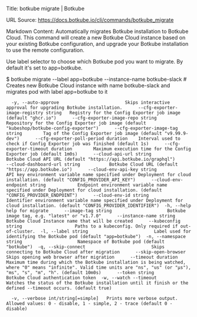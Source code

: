 Title: botkube migrate | Botkube

URL Source: https://docs.botkube.io/cli/commands/botkube_migrate

Markdown Content:
Automatically migrates Botkube installation to Botkube Cloud. This command will create a new Botkube Cloud instance based on your existing Botkube configuration, and upgrade your Botkube installation to use the remote configuration.

Use label selector to choose which Botkube pod you want to migrate. By default it's set to app=botkube.

$ botkube migrate --label app=botkube --instance-name botkube-slack # Creates new Botkube Cloud instance with name botkube-slack and migrates pod with label app=botkube to it

      -y, --auto-approve                         Skips interactive approval for upgrading Botkube installation.      --cfg-exporter-image-registry string   Registry for the Config Exporter job image (default "ghcr.io")      --cfg-exporter-image-repo string       Repository for the Config Exporter job image (default "kubeshop/botkube-config-exporter")      --cfg-exporter-image-tag string        Tag of the Config Exporter job image (default "v9.99.9-dev")      --cfg-exporter-poll-period duration    Interval used to check if Config Exporter job was finished (default 1s)      --cfg-exporter-timeout duration        Maximum execution time for the Config Exporter job (default 1m0s)      --cloud-api-url string                 Botkube Cloud API URL (default "https://api.botkube.io/graphql")      --cloud-dashboard-url string           Botkube Cloud URL (default "https://app.botkube.io")      --cloud-env-api-key string             API key environment variable name specified under Deployment for cloud installation. (default "CONFIG_PROVIDER_API_KEY")      --cloud-env-endpoint string            Endpoint environment variable name specified under Deployment for cloud installation. (default "CONFIG_PROVIDER_ENDPOINT")      --cloud-env-id string                  Identifier environment variable name specified under Deployment for cloud installation. (default "CONFIG_PROVIDER_IDENTIFIER")  -h, --help                                 help for migrate      --image-tag string                     Botkube image tag, e.g. "latest" or "v1.7.0"      --instance-name string                 Botkube Cloud Instance name that will be created      --kubeconfig string                    Paths to a kubeconfig. Only required if out-of-cluster.  -l, --label string                         Label used for identifying the Botkube pod (default "app=botkube")  -n, --namespace string                     Namespace of Botkube pod (default "botkube")  -q, --skip-connect                         Skips connecting to Botkube Cloud after migration      --skip-open-browser                    Skips opening web browser after migration      --timeout duration                     Maximum time during which the Botkube installation is being watched, where "0" means "infinite". Valid time units are "ns", "us" (or "µs"), "ms", "s", "m", "h". (default 10m0s)      --token string                         Botkube Cloud authentication token  -w, --watch --timeout                      Watches the status of the Botkube installation until it finish or the defined --timeout occurs. (default true)

      -v, --verbose int/string[=simple]   Prints more verbose output. Allowed values: 0 - disable, 1 - simple, 2 - trace (default 0 - disable)
